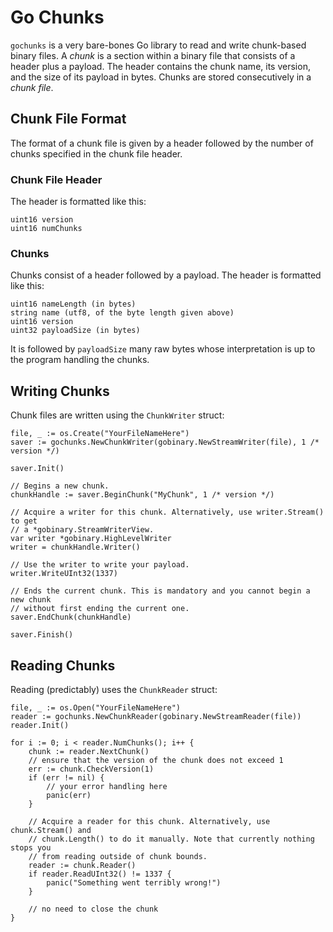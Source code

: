 # Go Chunks
`gochunks` is a very bare-bones Go library to read and write chunk-based binary files. A *chunk* is a section within a binary file that consists of a header plus a payload. The header contains the chunk name, its version, and the size of its payload in bytes. Chunks are stored consecutively in a *chunk file*.

## Chunk File Format
The format of a chunk file is given by a header followed by the number of chunks specified in the chunk file header.

### Chunk File Header
The header is formatted like this:
```
uint16 version
uint16 numChunks
```

### Chunks
Chunks consist of a header followed by a payload. The header is formatted like this:
```
uint16 nameLength (in bytes)
string name (utf8, of the byte length given above)
uint16 version
uint32 payloadSize (in bytes)
```
It is followed by `payloadSize` many raw bytes whose interpretation is up to the program handling the chunks.

## Writing Chunks
Chunk files are written using the `ChunkWriter` struct:
```golang
file, _ := os.Create("YourFileNameHere")
saver := gochunks.NewChunkWriter(gobinary.NewStreamWriter(file), 1 /* version */)

saver.Init()

// Begins a new chunk.
chunkHandle := saver.BeginChunk("MyChunk", 1 /* version */)

// Acquire a writer for this chunk. Alternatively, use writer.Stream() to get
// a *gobinary.StreamWriterView.
var writer *gobinary.HighLevelWriter
writer = chunkHandle.Writer()

// Use the writer to write your payload.
writer.WriteUInt32(1337)

// Ends the current chunk. This is mandatory and you cannot begin a new chunk
// without first ending the current one.
saver.EndChunk(chunkHandle)

saver.Finish()
```

## Reading Chunks
Reading (predictably) uses the `ChunkReader` struct:
```golang
file, _ := os.Open("YourFileNameHere")
reader := gochunks.NewChunkReader(gobinary.NewStreamReader(file))
reader.Init()

for i := 0; i < reader.NumChunks(); i++ {
    chunk := reader.NextChunk()
    // ensure that the version of the chunk does not exceed 1
    err := chunk.CheckVersion(1)
    if (err != nil) {
        // your error handling here
        panic(err)
    }

    // Acquire a reader for this chunk. Alternatively, use chunk.Stream() and
    // chunk.Length() to do it manually. Note that currently nothing stops you
    // from reading outside of chunk bounds.
    reader := chunk.Reader()
    if reader.ReadUInt32() != 1337 {
        panic("Something went terribly wrong!")
    }

    // no need to close the chunk
}

```